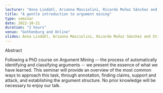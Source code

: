 ```yaml
---
lecturer: "Anna Lindahl, Arianna Masciolini, Ricardo Muñoz Sánchez and Stian Rødven-Eide from University of Gothenburg"
title: "A gentle introduction to argument mining"
type: seminar
date: 2022-10-21
duration: "2 hours"
venue: "Gothenburg and Online"
slides: Anna Lindahl, Arianna Masciolini, Ricardo Muñoz Sánchez and Stian Rødven-Eide 21.10.2022.pdf
---
```


Abstract

Following a PhD course on Argument Mining -- the process of automatically identifying and classifying arguments -- we present the essence of what we have learned. This seminar will provide an overview of the most common ways to approach this task, through annotation, finding claims, support and attack, and establishing the argument structure. No prior knowledge will be necessary to enjoy our talk.

